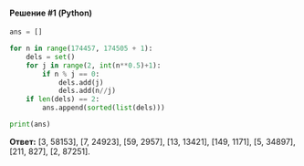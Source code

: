 #### Решение #1 (Python)
```python
ans = []

for n in range(174457, 174505 + 1):
	dels = set()
	for j in range(2, int(n**0.5)+1):
		if n % j == 0:
			dels.add(j)
			dels.add(n//j)
	if len(dels) == 2:
		ans.append(sorted(list(dels)))

print(ans)
```
**Ответ:** [3, 58153], [7, 24923], [59, 2957], [13, 13421], [149, 1171], [5, 34897], [211, 827], [2, 87251].
